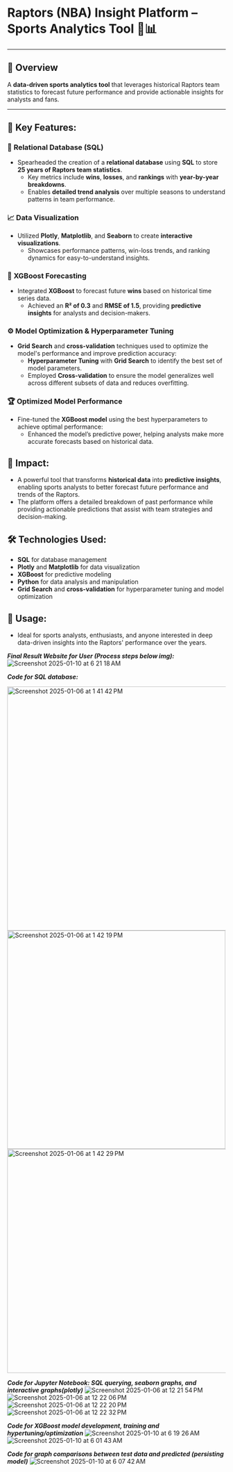 # Raptors (NBA) Insight Platform – Sports Analytics Tool 🏀📊

---

## 🚀 **Overview**
A **data-driven sports analytics tool** that leverages historical Raptors team statistics to forecast future performance and provide actionable insights for analysts and fans.

---

## 🔑 **Key Features:**

### 💾 **Relational Database (SQL)**
- Spearheaded the creation of a **relational database** using **SQL** to store **25 years of Raptors team statistics**.
  - Key metrics include **wins**, **losses**, and **rankings** with **year-by-year breakdowns**.
  - Enables **detailed trend analysis** over multiple seasons to understand patterns in team performance.

### 📈 **Data Visualization**
- Utilized **Plotly**, **Matplotlib**, and **Seaborn** to create **interactive visualizations**.
  - Showcases performance patterns, win-loss trends, and ranking dynamics for easy-to-understand insights.

### 🔮 **XGBoost Forecasting**
- Integrated **XGBoost** to forecast future **wins** based on historical time series data.
  - Achieved an **R² of 0.3** and **RMSE of 1.5**, providing **predictive insights** for analysts and decision-makers.

### ⚙️ **Model Optimization & Hyperparameter Tuning**
- **Grid Search** and **cross-validation** techniques used to optimize the model's performance and improve prediction accuracy:
  - **Hyperparameter Tuning** with **Grid Search** to identify the best set of model parameters.
  - Employed **Cross-validation** to ensure the model generalizes well across different subsets of data and reduces overfitting.

### 🏆 **Optimized Model Performance**
- Fine-tuned the **XGBoost model** using the best hyperparameters to achieve optimal performance:
  - Enhanced the model’s predictive power, helping analysts make more accurate forecasts based on historical data.

## 🎯 **Impact:**
- A powerful tool that transforms **historical data** into **predictive insights**, enabling sports analysts to better forecast future performance and trends of the Raptors.
- The platform offers a detailed breakdown of past performance while providing actionable predictions that assist with team strategies and decision-making.

## 🛠️ **Technologies Used:**
- **SQL** for database management
- **Plotly** and **Matplotlib** for data visualization
- **XGBoost** for predictive modeling
- **Python** for data analysis and manipulation
- **Grid Search** and **cross-validation** for hyperparameter tuning and model optimization

## 🚀 **Usage:**
- Ideal for sports analysts, enthusiasts, and anyone interested in deep data-driven insights into the Raptors' performance over the years.





***Final Result Website for User (Process steps below img):*** 
![Screenshot 2025-01-10 at 6 21 18 AM](https://github.com/user-attachments/assets/43003be5-892b-428e-8ede-eee12722ae93)


***Code for SQL database:***

<img width="562" alt="Screenshot 2025-01-06 at 1 41 42 PM" src="https://github.com/user-attachments/assets/65f74f7c-ffa9-4b8b-b4ee-bcce9345aeef" />
<img width="503" alt="Screenshot 2025-01-06 at 1 42 19 PM" src="https://github.com/user-attachments/assets/212fe76f-c841-4d54-a98f-b907565998a4" />
<img width="516" alt="Screenshot 2025-01-06 at 1 42 29 PM" src="https://github.com/user-attachments/assets/1434c701-0661-4141-84b5-4e7e089bd7e2" />


***Code for Jupyter Notebook: SQL querying, seaborn graphs, and interactive graphs(plotly)*** 
![Screenshot 2025-01-06 at 12 21 54 PM](https://github.com/user-attachments/assets/15e85272-bc43-492b-bfef-dbee401bbaa4)
![Screenshot 2025-01-06 at 12 22 06 PM](https://github.com/user-attachments/assets/d47da36d-c973-41bf-bcd5-e93041c37991)
![Screenshot 2025-01-06 at 12 22 20 PM](https://github.com/user-attachments/assets/51d02922-9a6c-47d7-829b-f7de3d469a70)
![Screenshot 2025-01-06 at 12 22 32 PM](https://github.com/user-attachments/assets/b0b7d824-828d-4382-8d1f-da3c11560f39)

***Code for XGBoost model development, training and hypertuning/optimization*** 
![Screenshot 2025-01-10 at 6 19 26 AM](https://github.com/user-attachments/assets/24810883-94a9-4389-9aed-2b6686bbd594)
![Screenshot 2025-01-10 at 6 01 43 AM](https://github.com/user-attachments/assets/db60603a-cf24-4e97-99ba-eed3ee761657)

***Code for graph comparisons between test data and predicted (persisting model)***
![Screenshot 2025-01-10 at 6 07 42 AM](https://github.com/user-attachments/assets/982af1b7-7679-435e-a2e9-c15d209442b3)








